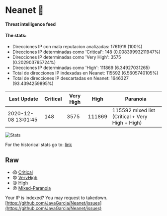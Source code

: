 # Neanet :hocho:
#### Threat intelligence feed
#### The stats:

- Direcciones IP con mala reputacion analizadas: 1761919 (100%)
- Direcciones IP determinadas como 'Critical':  148 (0.00839993211947%)
- Direcciones IP determinadas como 'Very High':  3575 (0.202903765724%)
- Direcciones IP determinadas como 'High':  111869 (6.34927031265)
- Total de direcciones IP indexadas en Neanet:  115592 (6.5605740105%)
- Total de direcciones IP descartadas en Neanet:  1646327 (93.4394259895%)

| Last Update | Critical | Very High | High | Paranoia |
| --- | --- | --- | --- | --- |
| 2020-12-08 13:01:45 | 148 | 3575 | 111869 | 115592 mixed list (Critical + Very High + High)|

![Stats](https://docs.google.com/spreadsheets/d/e/2PACX-1vSnaNMIXVabIpDJjufMlzH7poXnshF3mgd8Is1g9ytUEzVsP5my4Trn8f-xkoLLQ38xpL3HtmUexLo6/pubchart?oid=501124687&format=image)

For the historical stats go to: [link](/stats.csv)
## Raw
- :scream: [Critical](https://raw.githubusercontent.com/JavaGarcia/Neanet/master/blacklists/neanet_critical.txt)
- :fearful: [VeryHigh](https://raw.githubusercontent.com/JavaGarcia/Neanet/master/blacklists/neanet_veryHigh.txtt)
- :frowning: [High](https://raw.githubusercontent.com/JavaGarcia/Neanet/master/blacklists/neanet_high.txt)
- :dizzy_face: [Mixed-Paranoia](https://raw.githubusercontent.com/JavaGarcia/Neanet/master/blacklists/neanet_all.txt)


Your IP is indexed? You may request to takedown. [https://github.com/JavaGarcia/Neanet/issues](https://github.com/JavaGarcia/Neanet/issues)














































































































































































































































































































































































































































































































































































































































































































































































































































































































































































































































































































































































































































































































































































































































































































































































































































































































































































































































































































































































































































































































































































































































































































































































































































































































































































































































































































































